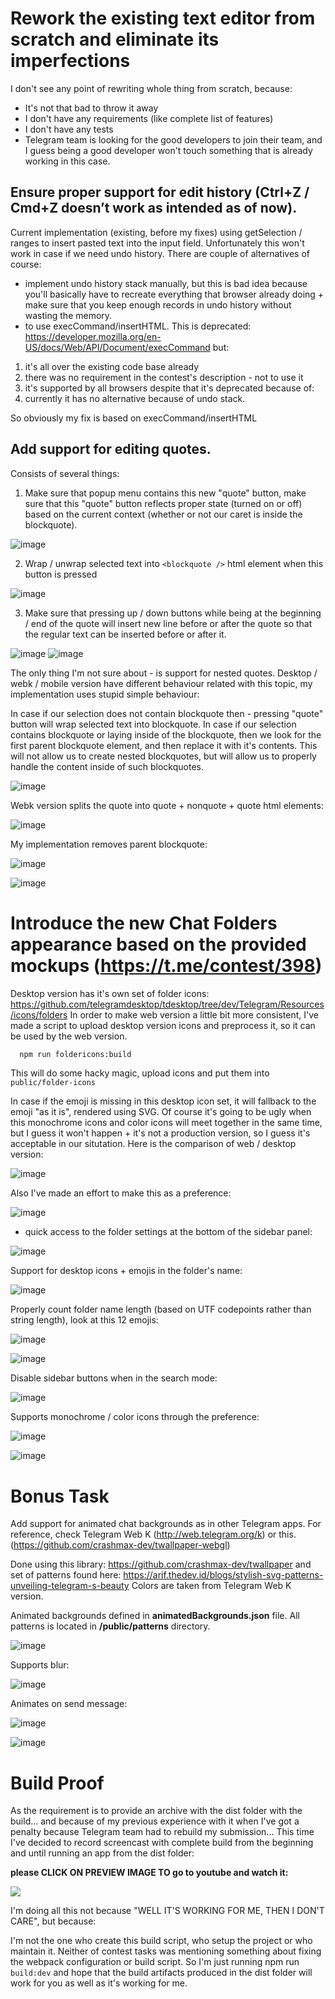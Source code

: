 # Rework the existing text editor from scratch and eliminate its imperfections

I don't see any point of rewriting whole thing from scratch, because:

- It's not that bad to throw it away
- I don't have any requirements (like complete list of features)
- I don't have any tests
- Telegram team is looking for the good developers to join their team, and I guess being a good developer won't touch something that is already working in this case.

## Ensure proper support for edit history (Ctrl+Z / Cmd+Z doesn’t work as intended as of now).

Current implementation (existing, before my fixes) using getSelection / ranges to insert pasted text
into the input field. Unfortunately this won't work in case if we need undo history. There are couple of alternatives of course:
- implement undo history stack manually, but this is bad idea because you'll basically have to recreate everything
that browser already doing + make sure that you keep enough records in undo history without wasting the memory.
- to use execCommand/insertHTML. This is deprecated: https://developer.mozilla.org/en-US/docs/Web/API/Document/execCommand
but:
1) it's all over the existing code base already
2) there was no requirement in the contest's description - not to use it
3) it's supported
by all browsers despite that it's deprecated because of:
4) currently it has no alternative because of undo stack.

So obviously my fix is based on execCommand/insertHTML

## Add support for editing quotes.

Consists of several things:
1) Make sure that popup menu contains this new "quote" button, make sure that this "quote" button reflects proper state (turned on or off) based on the current context (whether or not our caret is inside the blockquote).

![image](https://github.com/user-attachments/assets/e4093195-f2c5-4b90-b57b-d3f64bbe5b24)

2) Wrap / unwrap selected text into ```<blockquote />``` html element when this button is pressed

![image](https://github.com/user-attachments/assets/0b20bda9-ccc5-4201-b39b-d933f6297259)

3) Make sure that pressing up / down buttons while being at the beginning / end of the quote will insert new line before or after the quote so that the regular text can be inserted before or after it.

![image](https://github.com/user-attachments/assets/15f0da7b-cb30-4627-a472-861d5ec31e6e)
![image](https://github.com/user-attachments/assets/1489ea45-ce3a-4abf-874e-25c4ce66754b)

The only thing I'm not sure about - is support for nested quotes. Desktop / webk / mobile version have different behaviour related with this topic, my implementation uses stupid simple behaviour:

In case if our selection does not contain blockquote then - pressing "quote" button will wrap selected text into blockquote.
In case if our selection contains blockquote or laying inside of the blockquote, then we look for the first parent blockquote element, and then replace it with it's contents.
This will not allow us to create nested blockquotes, but will allow us to properly handle the content inside of such blockquotes.

![image](https://github.com/user-attachments/assets/d0beebf0-bc49-4251-b15e-90e7e31fc1af)

Webk version splits the quote into quote + nonquote + quote html elements:

![image](https://github.com/user-attachments/assets/de4c5ea5-1d72-4e18-aa75-9a48ec063d49)

My implementation removes parent blockquote:

![image](https://github.com/user-attachments/assets/d6d05af3-a951-4ddd-9faa-2cc4907098c0)

![image](https://github.com/user-attachments/assets/19f66add-b85e-4d37-826a-b5fb2190d098)


# Introduce the new Chat Folders appearance based on the provided mockups (https://t.me/contest/398)

Desktop version has it's own set of folder icons: https://github.com/telegramdesktop/tdesktop/tree/dev/Telegram/Resources/icons/folders
In order to make web version a little bit more consistent, I've made a script to upload desktop version icons and preprocess it, so it can be used by the web version.

```sh
  npm run foldericons:build
```

This will do some hacky magic, upload icons and put them into ```public/folder-icons```

In case if the emoji is missing in this desktop icon set, it will fallback to the emoji "as it is", rendered using SVG. Of course it's going to be ugly
when this monochrome icons and color icons will meet together in the same time, but I guess it won't happen + it's not a production version, so I guess
it's acceptable in our situtation. Here is the comparison of web / desktop version:

![image](https://github.com/user-attachments/assets/e68d4c69-90cb-479e-a189-24b94d7bb4be)

Also I've made an effort to make this as a preference:

![image](https://github.com/user-attachments/assets/07776440-b6e6-4c0b-922c-7e36b18cd93e)

+ quick access to the folder settings at the bottom of the sidebar panel:

![image](https://github.com/user-attachments/assets/ef5b503c-35fa-45a1-9eae-b9fd7f139703)

Support for desktop icons + emojis in the folder's name:

![image](https://github.com/user-attachments/assets/26f16db9-e59f-4153-afe5-44fed5f04c49)

Properly count folder name length (based on UTF codepoints rather than string length), look at this 12 emojis:

![image](https://github.com/user-attachments/assets/e6912cc2-e26f-4b82-a50e-d9aaf9880754)

![image](https://github.com/user-attachments/assets/b7d63c1a-4e3d-4f08-9b5f-145c42ccf773)

Disable sidebar buttons when in the search mode:

![image](https://github.com/user-attachments/assets/92ad743a-380c-42c0-afba-2ccc3954324f)

Supports monochrome / color icons through the preference:

![image](https://github.com/user-attachments/assets/24603c60-fddf-400e-82a4-d50c1cb3772c)

![image](https://github.com/user-attachments/assets/3637ab33-b4ab-46bc-ad5b-7b13fb346219)


# Bonus Task
Add support for animated chat backgrounds as in other Telegram apps. For reference, check Telegram Web K (http://web.telegram.org/k) or this. (https://github.com/crashmax-dev/twallpaper-webgl)

Done using this library: https://github.com/crashmax-dev/twallpaper and set of patterns found here: https://arif.thedev.id/blogs/stylish-svg-patterns-unveiling-telegram-s-beauty
Colors are taken from Telegram Web K version.

Animated backgrounds defined in **animatedBackgrounds.json** file.
All patterns is located in **/public/patterns** directory.

![image](https://github.com/user-attachments/assets/6490d78d-99a2-4930-8ff5-ef134b7c670b)

Supports blur:

![image](https://github.com/user-attachments/assets/9f11ee8d-2f0a-492a-aec0-d6f4a671d273)

Animates on send message:

![image](https://github.com/user-attachments/assets/39a3f08c-5c9f-41fe-ae19-4618fe643b16)

![image](https://github.com/user-attachments/assets/5d02acc9-274d-41ba-9784-9fd030e215fc)


# Build Proof

As the requirement is to provide an archive with the dist folder with the build... and because of my previous experience with it when I've got a penalty because Telegram team had to rebuild my submission...
This time I've decided to record screencast with complete build from the beginning and until running an app from the dist folder:

**please CLICK ON PREVIEW IMAGE TO go to youtube and watch it:**

[<img src="https://github.com/user-attachments/assets/742f82c0-f90d-48a5-8a7d-f792beafb505">](https://youtu.be/P5OUmbgBYnk)

I'm doing all this not because "WELL IT'S WORKING FOR ME, THEN I DON'T CARE", but because:

I'm not the one who create this build script, who setup the project or who maintain it. Neither of contest tasks was mentioning something about fixing the webpack configuration or build script.
So I'm just running npm run ```build:dev``` and hope that the build artifacts produced in the dist folder will work for you as well as it's working for me.
